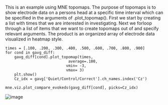 This is an example using MNE topomaps. The purpose of topomaps is to show electrode data on a persons head at a specific time interval which can be specified in the arguments of .plot_topomap(). First we start by creating a list with times that we are interested in investigating. Next we forloop through a list of items that we want to create topomaps out of and specify relevant arguments. The product is an organized array of electrode data visualized in heatmap style.

```
times = [.100, .200, .300, .400, .500, .600, .700, .800, .900]
for cond in gavg_diff:
    gavg_diff[cond].plot_topomap(times,
                            average=.100,
                           vmin= -3,
                           vmax= 3)
    plt.show()
    Cz_idx = gavg['Quiet/Control/Correct'].ch_names.index('Cz')

mne.viz.plot_compare_evokeds(gavg_diff[cond], picks=Cz_idx)
```
![image](https://user-images.githubusercontent.com/73757147/102679294-1abd4700-4185-11eb-9124-d37c4c8f6377.png)
